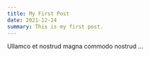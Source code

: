 ```yaml
---
title: My First Post
date: 2021-12-24
summary: This is my first post.
---
```


Ullamco et nostrud magna commodo nostrud ...
